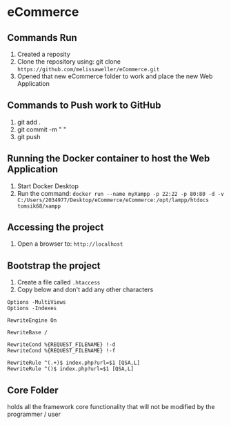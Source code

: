 # eCommerce

## Commands Run
1. Created a reposity
2. Clone the repository using: git clone ``` https://github.com/melissaweller/eCommerce.git ```
3. Opened that new eCommerce folder to work and place the new Web Application

## Commands to Push work to GitHub
1. git add .
2. git commit -m " "
3. git push

## Running the Docker container to host the Web Application 
1. Start Docker Desktop
2. Run the command: 
``` docker run --name myXampp -p 22:22 -p 80:80 -d -v C:/Users/2034977/Desktop/eCommerce/eCommerce:/opt/lampp/htdocs tomsik68/xampp ```

## Accessing the project
1. Open a browser to: ``` http://localhost ```

## Bootstrap the project
1. Create a file called ```.htaccess ```
2. Copy below and don't add any other characters
```
Options -MultiViews
Options -Indexes

RewriteEngine On

RewriteBase / 

RewriteCond %{REQUEST_FILENAME} !-d
RewriteCond %{REQUEST_FILENAME} !-f

RewriteRule ^(.+)$ index.php?url=$1 [QSA,L]
RewriteRule ^()$ index.php?url=$1 [QSA,L]
```
## Core Folder
holds all the framework core functionality that will not be modified by the programmer / user
